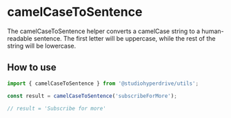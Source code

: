 # camelCaseToSentence

The camelCaseToSentence helper converts a camelCase string to a human-readable sentence. The first letter will be uppercase, while the rest of the string will be lowercase.

## How to use

```typescript
import { camelCaseToSentence } from '@studiohyperdrive/utils';

const result = camelCaseToSentence('subscribeForMore');

// result = 'Subscribe for more'
```

